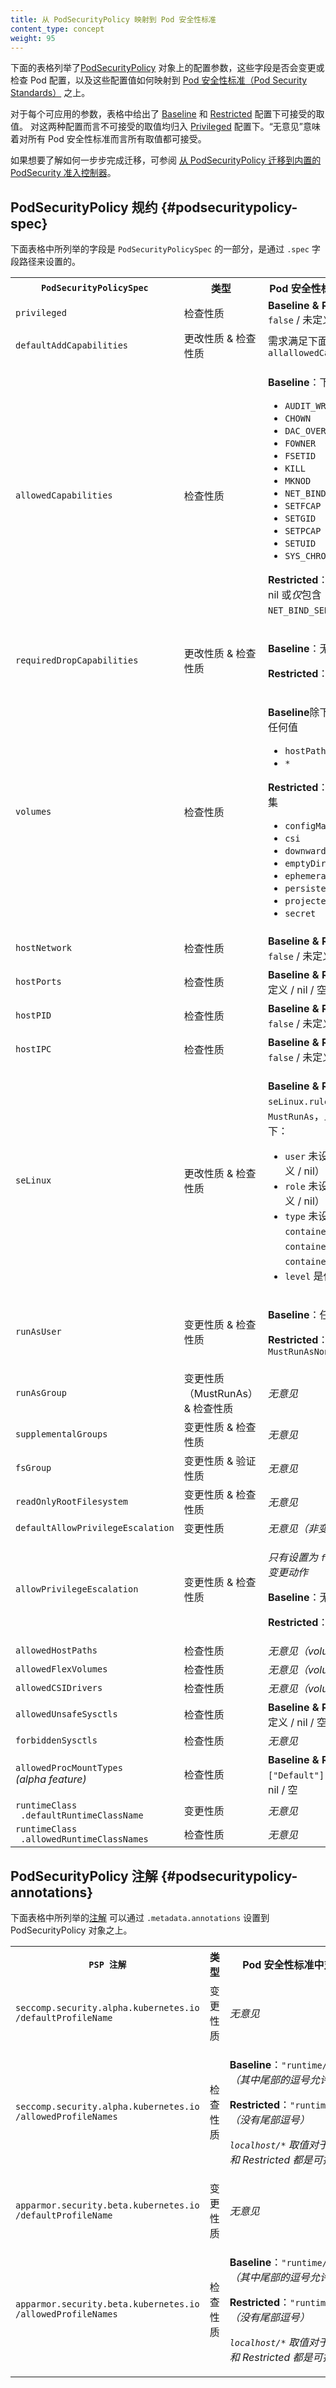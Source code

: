 ```yaml
---
title: 从 PodSecurityPolicy 映射到 Pod 安全性标准
content_type: concept
weight: 95
---
```


<!--
reviewers:
- tallclair
- liggitt
title: Mapping PodSecurityPolicies to Pod Security Standards
content_type: concept
weight: 95
-->

<!-- overview -->
<!--
The tables below enumerate the configuration parameters on
[PodSecurityPolicy](/docs/concepts/policy/pod-security-policy/) objects, whether the field mutates
and/or validates pods, and how the configuration values map to the
[Pod Security Standards](/docs/concepts/security/pod-security-standards/).
-->
下面的表格列举了[PodSecurityPolicy](/zh-cn/docs/concepts/policy/pod-security-policy/)
对象上的配置参数，这些字段是否会变更或检查 Pod 配置，以及这些配置值如何映射到
[Pod 安全性标准（Pod Security Standards）](/zh-cn/docs/concepts/security/pod-security-standards/)
之上。

<!--
For each applicable parameter, the allowed values for the
[Baseline](/docs/concepts/security/pod-security-standards/#baseline) and
[Restricted](/docs/concepts/security/pod-security-standards/#restricted) profiles are listed.
Anything outside the allowed values for those profiles would fall under the
[Privileged](/docs/concepts/security/pod-security-standards/#priveleged) profile. "No opinion"
means all values are allowed under all Pod Security Standards.
-->
对于每个可应用的参数，表格中给出了
[Baseline](/zh-cn/docs/concepts/security/pod-security-standards/#baseline) 和
[Restricted](/zh-cn/docs/concepts/security/pod-security-standards/#restricted)
配置下可接受的取值。
对这两种配置而言不可接受的取值均归入
[Privileged](/zh-cn/docs/concepts/security/pod-security-standards/#priveleged)
配置下。“无意见”意味着对所有 Pod 安全性标准而言所有取值都可接受。

<!--
For a step-by-step migration guide, see
[Migrate from PodSecurityPolicy to the Built-In PodSecurity Admission Controller](/docs/tasks/configure-pod-container/migrate-from-psp/).
-->
如果想要了解如何一步步完成迁移，可参阅
[从 PodSecurityPolicy 迁移到内置的 PodSecurity 准入控制器](/zh-cn/docs/tasks/configure-pod-container/migrate-from-psp/)。

<!-- body -->

<!--
## PodSecurityPolicy Spec
-->
## PodSecurityPolicy 规约   {#podsecuritypolicy-spec}

<!--
The fields enumerated in this table are part of the `PodSecurityPolicySpec`, which is specified
under the `.spec` field path.
-->
下面表格中所列举的字段是 `PodSecurityPolicySpec` 的一部分，是通过 `.spec`
字段路径来设置的。

<table class="no-word-break">
  <caption style="display:none"><!--Mapping PodSecurityPolicySpec fields to Pod Security Standards-->从 PodSecurityPolicySpec 字段映射到 Pod Security 标准</caption>
    <tbody>
      <tr>
      <th><code>PodSecurityPolicySpec</code></th>
      <th><!-- Type -->类型</th>
      <th><!--Pod Security Standards Equivalent-->Pod 安全性标准中对应设置</th>
    </tr>
    <tr>
      <td><code>privileged</code></td>
      <td><!-- Validating -->检查性质</td>
      <td><b>Baseline & Restricted</b>: <code>false</code> / 未定义 / nil</td>
    </tr>
    <tr>
      <td><code>defaultAddCapabilities</code></td>
      <td><!-- Mutating & Validating -->更改性质 & 检查性质</td>
      <td><!--Requirements match <code>allowedCapabilities</code> below.-->需求满足下面的 <code>allallowedCapabilities</code></td>
    </tr>
    <tr>
      <td><code>allowedCapabilities</code></td>
      <td><!-- Validating -->检查性质</td>
      <td>
        <!-- p><b>Baseline</b>: subset of</p -->
        <p><b>Baseline</b>：下面各项的子集</p>
        <ul>
          <li><code>AUDIT_WRITE</code></li>
          <li><code>CHOWN</code></li>
          <li><code>DAC_OVERRIDE</code></li>
          <li><code>FOWNER</code></li>
          <li><code>FSETID</code></li>
          <li><code>KILL</code></li>
          <li><code>MKNOD</code></li>
          <li><code>NET_BIND_SERVICE</code></li>
          <li><code>SETFCAP</code></li>
          <li><code>SETGID</code></li>
          <li><code>SETPCAP</code></li>
          <li><code>SETUID</code></li>
          <li><code>SYS_CHROOT</code></li>
        </ul>
        <!-- p><b>Restricted</b>: empty / undefined / nil OR a list containing <i>only</i> <code>NET_BIND_SERVICE</code -->
        <p><b>Restricted</b>：空 / 未定义 / nil 或<i>仅</i>包含 <code>NET_BIND_SERVICE</code> 的列表</p>
      </td>
    </tr>
    <tr>
      <td><code>requiredDropCapabilities</code></td>
      <td><!--Mutating & Validating-->更改性质 & 检查性质</td>
      <td>
        <p><b>Baseline</b><!-- : no opinion-->：无意见</p>
        <p><b>Restricted</b><!-- : must include-->：必须包含 <code>ALL</code></p>
      </td>
    </tr>
    <tr>
      <td><code>volumes</code></td>
      <td><!-- Validating -->检查性质</td>
      <td>
        <p><b>Baseline</b><!--: anything except -->除下列取值之外的任何值</p>
        <ul>
          <li><code>hostPath</code></li>
          <li><code>*</code></li>
        </ul>
        <p><b>Restricted</b><!-- : subset of-->：下列取值的子集</p>
        <ul>
          <li><code>configMap</code></li>
          <li><code>csi</code></li>
          <li><code>downwardAPI</code></li>
          <li><code>emptyDir</code></li>
          <li><code>ephemeral</code></li>
          <li><code>persistentVolumeClaim</code></li>
          <li><code>projected</code></li>
          <li><code>secret</code></li>
        </ul>
      </td>
    </tr>
    <tr>
      <td><code>hostNetwork</code></td>
      <td><!-- Validating -->检查性质</td>
      <td><b>Baseline & Restricted</b>：<code>false</code> / 未定义 / nil</td>
    </tr>
    <tr>
      <td><code>hostPorts</code></td>
      <td><!-- Validating -->检查性质</td>
      <td><b>Baseline & Restricted</b>：未定义 / nil / 空</td>
    </tr>
    <tr>
      <td><code>hostPID</code></td>
      <td><!-- Validating -->检查性质</td>
      <td><b>Baseline & Restricted</b>：<code>false</code> / 未定义 / nil</td>
    </tr>
    <tr>
      <td><code>hostIPC</code></td>
      <td><!-- Validating -->检查性质</td>
      <td><b>Baseline & Restricted</b>：<code>false</code> / 未定义 / nil</td>
    </tr>
    <tr>
      <td><code>seLinux</code></td>
      <td><!-- Mutating & Validating -->更改性质 & 检查性质</td>
      <td>
        <p><b>Baseline & Restricted</b>：
        <!-- code>seLinux.rule</code> is <code>MustRunAs</code>, with the following <code>options</code-->
        <code>seLinux.rule</code> 为 <code>MustRunAs</code>，且 <code>options</code> 如下：
        </p>
        <ul>
          <!--
          <li><code>user</code> is unset (<code>""</code> / undefined / nil)</li>
          <li><code>role</code> is unset (<code>""</code> / undefined / nil)</li>
          <li><code>type</code> is unset or one of: <code>container_t, container_init_t, container_kvm_t</code></li>
          <li><code>level</code> is anything</li>
          -->
          <li><code>user</code> 未设置（<code>""</code> / 未定义 / nil）</li>
          <li><code>role</code> 未设置（<code>""</code> / 未定义 / nil）</li>
          <li><code>type</code> 未设置或者取值为 <code>container_t</code>、<code>container_init_t</code> 或 <code>container_kvm_t</code> 之一</li>
          <li><code>level</code> 是任何取值</li>
        </ul>
      </td>
    </tr>
    <tr>
      <td><code>runAsUser</code></td>
      <td><!-- Mutating & Validating -->变更性质 & 检查性质</td>
      <td>
        <p><b>Baseline</b><!-- : Anything -->：任何取值</p>
        <p><b>Restricted</b><!-- : <code>rule</code> is <code>MustRunAsNonRoot</code -->：<code>rule</code> 是 <code>MustRunAsNonRoot</code></p>
      </td>
    </tr>
    <tr>
      <td><code>runAsGroup</code></td>
      <td><!-- Mutating (MustRunAs) & Validating-->变更性质（MustRunAs）& 检查性质</td>
      <td>
        <i><!-- No opinion -->无意见</i>
      </td>
    </tr>
    <tr>
      <td><code>supplementalGroups</code></td>
      <td><!-- Mutating & Validating -->变更性质 & 检查性质</td>
      <td>
        <i><!-- No opinion -->无意见</i>
      </td>
    </tr>
    <tr>
      <td><code>fsGroup</code></td>
      <td><!-- Mutating & Validating -->变更性质 & 验证性质</td>
      <td>
        <i><!-- No opinion -->无意见</i>
      </td>
    </tr>
    <tr>
      <td><code>readOnlyRootFilesystem</code></td>
      <td><!-- Mutating & Validating -->变更性质 & 检查性质</td>
      <td>
        <i><!-- No opinion -->无意见</i>
      </td>
    </tr>
    <tr>
      <td><code>defaultAllowPrivilegeEscalation</code></td>
      <td><!-- Mutating -->变更性质</td>
      <td>
        <i><!-- No opinion (non-validating) -->无意见（非变更性质）</i>
      </td>
    </tr>
    <tr>
      <td><code>allowPrivilegeEscalation</code></td>
      <td><!-- Mutating & Validating -->变更性质 & 检查性质</td>
      <td>
        <!--
        <p><i>Only mutating if set to <code>false</code></i></p>
        <p><b>Baseline</b>: No opinion</p>
        <p><b>Restricted</b>: <code>false</code></p>
        -->
        <p><i>只有设置为 <code>false</code> 时才执行变更动作</i></p>
        <p><b>Baseline</b>：无意见</p>
        <p><b>Restricted</b>：<code>false</code></p>
      </td>
    </tr>
    <tr>
      <td><code>allowedHostPaths</code></td>
      <td><!-- Validating -->检查性质</td>
      <td><i><!-- No opinion (volumes takes precedence)-->无意见（volumes 优先）</i></td>
    </tr>
    <tr>
      <td><code>allowedFlexVolumes</code></td>
      <td><!-- Validating -->检查性质</td>
      <td><i><!-- No opinion (volumes takes precedence)-->无意见（volumes 优先）</i></td>
    </tr>
    <tr>
      <td><code>allowedCSIDrivers</code></td>
      <td><!-- Validating -->检查性质</td>
      <td><i><!-- No opinion (volumes takes precedence) -->无意见（volumes 优先）</i></td>
    </tr>
    <tr>
      <td><code>allowedUnsafeSysctls</code></td>
      <td><!-- Validating -->检查性质</td>
      <td><b>Baseline & Restricted</b>：未定义 / nil / 空</td>
    </tr>
    <tr>
      <td><code>forbiddenSysctls</code></td>
      <td><!-- Validating -->检查性质</td>
      <td><i><!-- No opinion -->无意见</i></td>
    </tr>
    <tr>
      <td><code>allowedProcMountTypes</code><br><i>(alpha feature)</i></td>
      <td><!-- Validating -->检查性质</td>
      <!-- td><b>Baseline & Restricted</b>: <code>["Default"]</code> OR undefined / nil / empty</td -->
      <td><b>Baseline & Restricted</b>：<code>["Default"]</code> 或者未定义 / nil / 空</td>
    </tr>
    <tr>
      <td><code>runtimeClass</code><br><code>&nbsp;.defaultRuntimeClassName</code></td>
      <td><!-- Mutating -->变更性质</td>
      <td><i><!-- No opinion -->无意见</i></td>
    </tr>
    <tr>
      <td><code>runtimeClass</code><br><code>&nbsp;.allowedRuntimeClassNames</code></td>
      <td><!-- Validating -->检查性质</td>
      <td><i><!-- No opinion -->无意见</i></td>
    </tr>
  </tbody>
</table>

<!--
## PodSecurityPolicy annotations
-->
## PodSecurityPolicy 注解    {#podsecuritypolicy-annotations}

<!--
The [annotations](/docs/concepts/overview/working-with-objects/annotations/) enumerated in this
table can be specified under `.metadata.annotations` on the PodSecurityPolicy object.
-->
下面表格中所列举的[注解](/zh-cn/docs/concepts/overview/working-with-objects/annotations/)
可以通过 `.metadata.annotations` 设置到 PodSecurityPolicy 对象之上。

<table class="no-word-break">
    <caption style="display:none"><!-- Mapping PodSecurityPolicy annotations to Pod Security Standards-->将 PodSecurityPolicy 注解映射到 Pod 安全性标准</caption>
    <tbody>
        <tr>
      <th><code><!--PSP Annotation-->PSP 注解</code></th>
      <th><!-- Type -->类型</th>
      <th><!-- Pod Security Standards Equivalent-->Pod 安全性标准中对应设置</th>
    </tr>
    <tr>
      <td><code>seccomp.security.alpha.kubernetes.io</code><br><code>/defaultProfileName</code></td>
      <td><!-- Mutating -->变更性质</td>
      <td><i><!-- No opinion -->无意见</i></td>
    </tr>
    <tr>
      <td><code>seccomp.security.alpha.kubernetes.io</code><br><code>/allowedProfileNames</code></td>
      <td><!-- Validating -->检查性质</td>
      <td>
        <!--
        <p><b>Baseline</b>: <code>"runtime/default,"</code> <i>(Trailing comma to allow unset)</i></p>
        <p><b>Restricted</b>: <code>"runtime/default"</code> <i>(No trailing comma)</i></p>
        <p><i><code>localhost/*</code> values are also permitted for both Baseline & Restricted.</i></p>
        -->
        <p><b>Baseline</b>：<code>"runtime/default,"</code> <i>（其中尾部的逗号允许取消设置）</i></p>
        <p><b>Restricted</b>：<code>"runtime/default"</code> <i>（没有尾部逗号）</i></p>
        <p><i><code>localhost/*</code> 取值对于 Baseline 和 Restricted 都是可接受的</i></p>
      </td>
    </tr>
    <tr>
      <td><code>apparmor.security.beta.kubernetes.io</code><br><code>/defaultProfileName</code></td>
      <td><!-- Mutating -->变更性质</td>
      <td><i><!-- No opinion -->无意见</i></td>
    </tr>
    <tr>
      <td><code>apparmor.security.beta.kubernetes.io</code><br><code>/allowedProfileNames</code></td>
      <td><!-- Validating -->检查性质</td>
      <td>
        <!--
        <p><b>Baseline</b>: <code>"runtime/default,"</code> <i>(Trailing comma to allow unset)</i></p>
        <p><b>Restricted</b>: <code>"runtime/default"</code> <i>(No trailing comma)</i></p>
        <p><i><code>localhost/*</code> values are also permitted for both Baseline & Restricted.</i></p>
        -->
        <p><b>Baseline</b>：<code>"runtime/default,"</code> <i>（其中尾部的逗号允许取消设置）</i></p>
        <p><b>Restricted</b>：<code>"runtime/default"</code> <i>（没有尾部逗号）</i></p>
        <p><i><code>localhost/*</code> 取值对于 Baseline 和 Restricted 都是可接受的</i></p>
      </td>
    </tr>
  </tbody>
</table>

